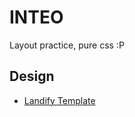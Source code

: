 
# INTEO

Layout practice, pure css :P

## Design

- [Landify Template](https://landify.design/templates/inteo)

